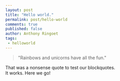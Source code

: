```yaml
---
layout: post
title: "Hello world."
permalink: post/hello-world
comments: true
published: false
author: Anthony Ringoet
tags:
 - helloworld
---
```


<blockquote>"Rainbows and unicorns have all the fun."</blockquote>

That was a nonsense quote to test our blockquotes.<br>
It works. Here we go!